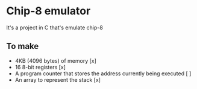 # Chip-8 emulator
It's a project in C that's emulate chip-8 
## To make
- 4KB (4096 bytes) of memory [x]
- 16 8-bit registers [x]
- A program counter that stores the address currently being executed [ ]
- An array to represent the stack [x]
